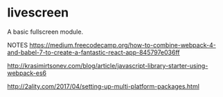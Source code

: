 # livescreen
A basic fullscreen module.


NOTES
https://medium.freecodecamp.org/how-to-combine-webpack-4-and-babel-7-to-create-a-fantastic-react-app-845797e036ff

http://krasimirtsonev.com/blog/article/javascript-library-starter-using-webpack-es6

http://2ality.com/2017/04/setting-up-multi-platform-packages.html
